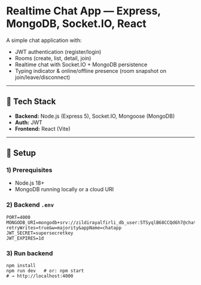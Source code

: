 # Realtime Chat App — Express, MongoDB, Socket.IO, React

A simple chat application with:

- JWT authentication (register/login)
- Rooms (create, list, detail, join)
- Realtime chat with Socket.IO + MongoDB persistence
- Typing indicator & online/offline presence (room snapshot on join/leave/disconnect)

---

## 🧰 Tech Stack

- **Backend:** Node.js (Express 5), Socket.IO, Mongoose (MongoDB)
- **Auth:** JWT
- **Frontend:** React (Vite)

---

## 🔧 Setup

### 1) Prerequisites

- Node.js 18+
- MongoDB running locally or a cloud URI

### 2) Backend `.env`

```env
PORT=4000
MONGODB_URI=mongodb+srv://zildirayalfirli_db_user:5TSyqlB68CCQd6h7@chatapp.bljqm8z.mongodb.net/chatapp?retryWrites=true&w=majority&appName=chatapp
JWT_SECRET=supersecretkey
JWT_EXPIRES=1d
```

### 3) Run backend

```
npm install
npm run dev   # or: npm start
# → http://localhost:4000
```
